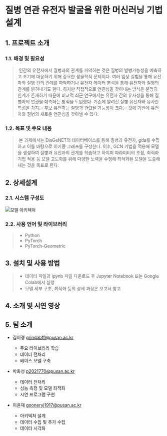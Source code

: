 # 질병 연관 유전자 발굴을 위한 머신러닝 기법 설계

## 1. 프로젝트 소개
### 1.1. 배경 및 필요성
> &nbsp;인간의 유전자에서 질병과의 관계를 파악하는 것은 질병의 발병가능성을 예측하고 초기에 대응하기 위해 중요한 생물학적 문제이다. 여러 임상 실험을 통해 유전자와 질병 간의 관계를 파악하거나 유전자 데이터 분석을 통해 유전자와 질병의 관계를 밝혀내기도 한다. 하지만 직접적으로 연관성을 찾아내는 방식은 분명히 한계가 존재하기 때문에 비교적 최근 연구에서는 유전자 간의 유사성을 통해 질병과의 연관을 예측하는 방식을 도입했다. 기존에 알려진 질병 유전자와 유사한 특성을 가지는 후보 유전자는 질병과 관련될 가능성이 크다는 것에 기반에 유전자와 질병의 새로운 연관성을 찾아낼 수 있다. 

### 1.2. 목표 및 주요 내용
> &nbsp;본 과제에서는 DisGeNET의 데이터베이스를 통해 질병과 유전자, gda를 수집하고 이를 바탕으로 이기종 그래프를 구성한다. 이후, GCN 기법을 적용해 모델을 생성하여 질병과 유전자의 관계를 학습하고 하이퍼 파라미터의 조정, 최적화 기법 적용 등 모델 고도화를 위해 다양한 노력을 수행해 최적화된 모델을 도출해 내는 것을 목표로 한다.


## 2. 상세설계
### 2.1. 시스템 구성도
![모델 아키텍처](https://github.com/user-attachments/assets/136fc0cb-07f3-45a0-99e3-3a0c53602fd1)

### 2.2. 사용 언어 및 라이브러리
> - Python
> - PyTorch
> - PyTorch-Geometric

## 3. 설치 및 사용 방법
> - 데이터 파일과 ipynb 파일 다운로드 후 Jupyter Notebook 또는 Google Colab에서 실행
> - 모델 세부 구조, 최적화 등의 상세 과정은 보고서 참고

## 4. 소개 및 시연 영상

<!--[![부산대학교 정보컴퓨터공학부소개](http://img.youtube.com/vi/zh_gQ_lmLqE/0.jpg)](https://www.youtube.com/watch?v=zh_gQ_lmLqE)    -->
<!--Youtube URL: https://www.youtube.com/watch?v={동영상 ID}-->
<!--Youtube Thumbnail URL: http://img.youtube.com/vi/{동영상 ID}/0.jpg-->

## 5. 팀 소개
- 김이경 grindabff@pusan.ac.kr
  - 주요 라이브러리 학습
  - 데이터 전처리
  - 베이스 모델 구축

- 박화성 p2021770@pusan.ac.kr
  - 데이터 전처리
  - 성능 측정 및 모델 최적화
  - 시연 프로그램 구현

- 이윤재 gooneryj1917@pusan.ac.kr
  - 아키텍처 설계
  - 데이터 수집 및 추가 수집
  - 데이터 시각화
